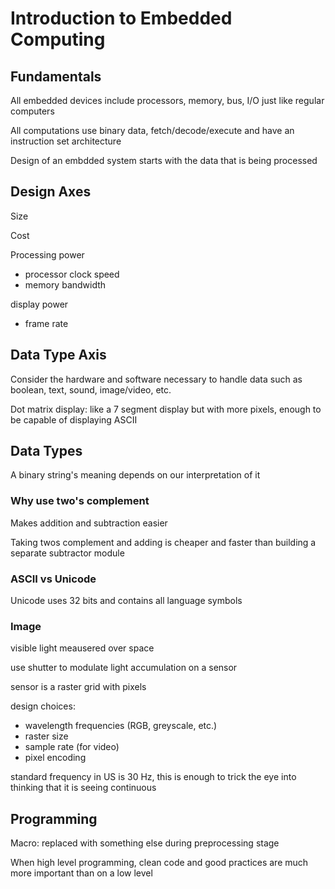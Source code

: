 # Introduction to Embedded Computing 

## Fundamentals 

All embedded devices include processors, memory, bus, I/O just like regular computers

All computations use binary data, fetch/decode/execute and have an instruction set architecture 

Design of an embdded system starts with the data that is being processed 

## Design Axes 

Size

Cost

Processing power
- processor clock speed 
- memory bandwidth 

display power
- frame rate


## Data Type Axis

Consider the hardware and software necessary to handle data such as boolean, text, sound, image/video, etc. 

Dot matrix display: like a 7 segment display but with more pixels, enough to be capable of displaying ASCII

## Data Types

A binary string's meaning depends on our interpretation of it 

### Why use two's complement

Makes addition and subtraction easier

Taking twos complement and adding is cheaper and faster than building a separate subtractor module 

### ASCII vs Unicode

Unicode uses 32 bits and contains all language symbols 

### Image 

visible light meausered over space 

use shutter to modulate light accumulation on a sensor

sensor is a raster grid with pixels 

design choices:
- wavelength frequencies (RGB, greyscale, etc.)
- raster size
- sample rate (for video)
- pixel encoding 

standard frequency in US is 30 Hz, this is enough to trick the eye into thinking that it is seeing continuous 

## Programming

Macro: replaced with something else during preprocessing stage 

When high level programming, clean code and good practices are much more important than on a low level 




